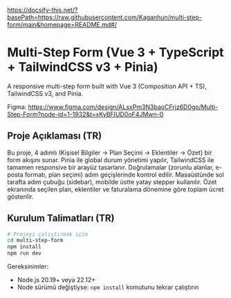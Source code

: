 https://docsify-this.net/?basePath=https://raw.githubusercontent.com/Kaganhun/multi-step-form/main&homepage=README.md#/






# Multi-Step Form (Vue 3 + TypeScript + TailwindCSS v3 + Pinia)






A responsive multi-step form built with Vue 3 (Composition API + TS), TailwindCSS v3, and Pinia. 

Figma: https://www.figma.com/design/ALsxPm3N3baoCFrjz6D0go/Multi-Step-Form?node-id=1-1932&t=xKyBFIUD0oF4JMwn-0

## Proje Açıklaması (TR)
Bu proje, 4 adımlı (Kişisel Bilgiler → Plan Seçimi → Eklentiler → Özet) bir form akışını sunar. Pinia ile global durum yönetimi yapılır, TailwindCSS ile tamamen responsive bir arayüz tasarlanır. Doğrulamalar (zorunlu alanlar, e-posta formatı, plan seçimi) adım geçişlerinde kontrol edilir. Masaüstünde sol tarafta adım çubuğu (sidebar), mobilde üstte yatay stepper kullanılır. Özet ekranında seçilen plan, eklentiler ve faturalama dönemine göre toplam ücret gösterilir.

## Kurulum Talimatları (TR)
```bash
# Projeyi çalıştırmak için
cd multi-step-form
npm install
npm run dev

```

Gereksinimler:
- Node.js 20.19+ veya 22.12+
- Node sürümü değiştiyse: `npm install` komutunu tekrar çalıştırın

 

 



